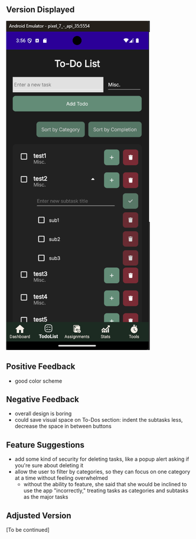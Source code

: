 
## Version Displayed
![alt text](before.png "Before Image")


## Positive Feedback
- good color scheme

## Negative Feedback
- overall design is boring
- could save visual space on To-Dos section: indent the subtasks less, decrease the space in between buttons

## Feature Suggestions
- add some kind of security for deleting tasks, like a popup alert asking if you're sure about deleting it
- allow the user to filter by categories, so they can focus on one category at a time without feeling overwhelmed
    - without the ability to feature, she said that she would be inclined to use the app "incorrectly," treating tasks as categories and subtasks as the major tasks


## Adjusted Version
[To be continued]